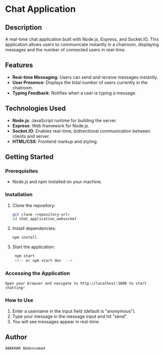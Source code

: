 # Chat Application

## Description
A real-time chat application built with Node.js, Express, and Socket.IO. This application allows users to communicate instantly in a chatroom, displaying messages and the number of connected users in real-time.

## Features
- **Real-time Messaging**: Users can send and receive messages instantly.
- **User Presence**: Displays the total number of users currently in the chatroom.
- **Typing Feedback**: Notifies when a user is typing a message.

## Technologies Used
- **Node.js**: JavaScript runtime for building the server.
- **Express**: Web framework for Node.js.
- **Socket.IO**: Enables real-time, bidirectional communication between clients and server.
- **HTML/CSS**: Frontend markup and styling.

## Getting Started

### Prerequisites
- Node.js and npm installed on your machine.

### Installation
1. Clone the repository:
   ```bash
   git clone <repository-url>
   cd chat_application_websocket

2. Install dependencies:
   ```bash
   npm install
3. Start the application:
   ```bash
    npm start
    <!-- or npm start dev  -->

### Accessing the Application
    Open your browser and navigate to http://localhost:3000 to start chatting!

### How to Use
1. Enter a username in the input field (default is "anonymous").
2. Type your message in the message input and hit "send".
3. You will see messages appear in real-time.

## Author
    ABAKHAR Abdessamad




